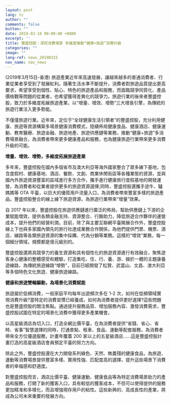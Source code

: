 ```yaml
---
layout: post
lang: tc
author: ""
comments: false
button: ""
date: 2019-03-16 00:00:00 +0800
excerpt: ''
title: 豐盛控股：深挖消費場景 多維度推動“健康+旅遊”消費升級
categories: ""
image: ""
lang-ref: news_20190315
nav_name: nav_news
---
```


(2019年3月15日-香港) 旅遊產業近年來高速發展，讓越來越多的普通消費者、行業從業者享受到了發展紅利。隨著生活水準不斷提升，消費者對旅遊品質提出更高要求，希望享受到個性、貼心、特色的旅遊產品和服務，而面臨競爭同質化、產品價格戰等問題的從業者，也希望獲得差異化的競爭力。旅遊行業的後來者豐盛控股，致力於多維度拓展旅遊產業，以“增量、增效、增勢”三大增長引擎，為傳統的旅遊行業注入更多勢能。

不僅僅旅遊行業。近年來，定位于“全球健康生活引領者”的豐盛控股，充分利用健康、旅遊等資源構築多場景健康消費模式，陸續佈局健康食品、健康酒店、健康運動、教育醫療、旅遊金融、旅遊地產、旅遊供應鏈等業務，推動“健康+旅遊”多消費場景融合，為消費者帶來更多健康產品和服務，也為健康旅遊行業帶來更多消費升級的可能。

**增量、增效、增勢，多維度拓展旅遊產業**

多年來，豐盛控股在國內多個省市及澳大利亞等海外國家整合了眾多線下基地，包含度假村、健康基地、酒店、餐飲、文創、商業休閒街區等各種業態的資源，並與國內外旅遊資源豐富的區域進行多方合作，攜手進行健康旅行度假基地的開發運營，為消費者和從業者提供更多的旅遊資源選擇;同時，豐盛控股還攜手途牛、驢媽媽等 OTA 平臺，以巨大的優質用戶流量入口，為消費者帶來豐富多樣的旅遊產品。豐盛控股整合的線上線下旅遊資源，為旅遊行業帶來“增量”效果。

自 2017 年以來，豐盛控股在旅遊供應鏈進行廣泛的佈局，幫助供應鏈上下游的企業賦能增效，提供各類金融支持、資源整合、行銷助力，降低旅遊合作夥伴的運營成本，提升他們的經營利潤。目前，除了與主要互聯網平臺開展合作外，豐盛控股線上下也與多家國內領先的旅行社達成業務合作關係，為他們提供門票、機票、酒店、線路等各類旅遊資源的集中採購、代為分銷等業務。這樣的“增效”業務，每一個細分領域，規模都是億元級別的。

豐盛控股還將具競爭力的養生資源和具有個性化的旅遊資源進行有效融合，聚焦遊客身心健康的整體感受和體驗，打造集吃、住、行、養、游、娛於一體的主題康養遊線路，為傳統旅遊線路“增勢”，目前已經開發了松贊、武當山、文昌、澳大利亞等多個特色文化旅遊、健康旅遊線路。

**健康和旅遊雙輪驅動，為場景化消費賦能**

旅遊屬於低頻消費，一般家庭平均每年出遊頻次多在 1-2 次，如何在低頻領域實現消費升級?當特定的消費習慣已經養成，如何為消費者提供更好選擇?這些問題也是豐盛控股的關注焦點。通過提升服務品質、增加服務內容、激發消費需求，豐盛控股試圖在特定的場景化消費中獲得更多產業機會。

以高星級酒店為切入口，打造全網比價平臺，在為消費者提供“省錢、省心、省時、省事”智慧選擇的同時，打通景點、租車、食品、運動等配套服務，為消費者帶來全方位優選服務，計畫年覆蓋 200 家以上的五星級酒店……這是豐盛控股計畫打造的高星級酒店會員預定平臺的努力方向。

除此之外，豐盛控股還在大力開發系列綠色、天然、無農殘的健康食品，為旅遊、運動等消費場景提供豐富多樣、實用性強、匹配度高的選擇，提升這些場景下消費者的幸福感和舒適度。

對豐盛控股而言，酒店比價平臺、健康運動、健康食品等為特定消費場景助力的產品和服務，打開了新的獲客入口，具有較低的獲客成本，不但可以使得提供的服務更加精准和多樣化，而且增強現存用戶的粘性。這些新興的、高成長性的產業，將成為公司未來重要的發展方向。

